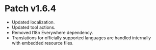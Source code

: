 ﻿# Patch v1.6.4
* Updated localization.
* Updated tool actions.
* Removed I18n Everywhere dependency.
* Translations for officially supported languages are handled internally with embedded resource files.